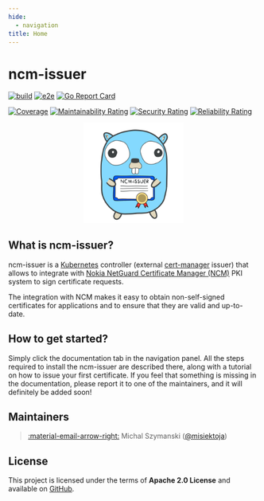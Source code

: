 ```yaml
---
hide:
  - navigation
title: Home
---
```


# ncm-issuer

[![build](https://github.com/nokia/ncm-issuer/actions/workflows/build.yml/badge.svg?branch=main)](https://github.com/nokia/ncm-issuer/actions/workflows/build.yml)
[![e2e](https://github.com/nokia/ncm-issuer/actions/workflows/e2e.yml/badge.svg?branch=main)](https://github.com/nokia/ncm-issuer/actions/workflows/e2e.yml)
[![Go Report Card](https://goreportcard.com/badge/github.com/nokia/ncm-issuer)](https://goreportcard.com/report/github.com/nokia/ncm-issuer)

[![Coverage](https://sonarcloud.io/api/project_badges/measure?project=nokia_ncm-issuer&metric=coverage)](https://sonarcloud.io/summary/new_code?id=nokia_ncm-issuer)
[![Maintainability Rating](https://sonarcloud.io/api/project_badges/measure?project=nokia_ncm-issuer&metric=sqale_rating)](https://sonarcloud.io/summary/new_code?id=nokia_ncm-issuer)
[![Security Rating](https://sonarcloud.io/api/project_badges/measure?project=nokia_ncm-issuer&metric=security_rating)](https://sonarcloud.io/summary/new_code?id=nokia_ncm-issuer)
[![Reliability Rating](https://sonarcloud.io/api/project_badges/measure?project=nokia_ncm-issuer&metric=reliability_rating)](https://sonarcloud.io/summary/new_code?id=nokia_ncm-issuer)

<p align="center">
   <img src="./assets/ncm-issuer-gopher.png" alt="ncm-issuer-gopher" width="40%"/>
</p>

## What is ncm-issuer?

ncm-issuer is a [Kubernetes](https://kubernetes.io) controller (external [cert-manager](https://cert-manager.io/) issuer) that allows to integrate with
[Nokia NetGuard Certificate Manager (NCM)](https://www.nokia.com/networks/products/pki-authority-with-netguard-certificate-manager/)
PKI system to sign certificate requests. 

The integration with NCM makes it easy to obtain non-self-signed certificates for applications and to ensure that they are valid and up-to-date.

## How to get started?

Simply click the documentation tab in the navigation panel. All the steps required to install the ncm-issuer are
described there, along with a tutorial on how to issue your first certificate. If you feel that something is missing 
in the documentation, please report it to one of the maintainers, and it will definitely be added soon!

## Maintainers

> [:material-email-arrow-right:](mailto:misiektoja-github@rm-rf.ninja)
> Michal Szymanski ([@misiektoja](https://github.com/misiektoja/))


## License

This project is licensed under the terms of **Apache 2.0 License** and available on
[GitHub](https://github.com/nokia/ncm-issuer).

